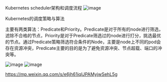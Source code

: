 Kubernetes scheduler架构和调度流程
![image](https://github.com/Lincoln-dac/kube-linux/blob/master/pic/20220513102806.png)

Kubernetes的调度策略与算法

主要有两类算法：Predicate和Priority。Predicate是对于所有的node进行筛选，滤除不合格的节点，Priority是对于Predicate筛选过的node进行打分，挑选最优的节点。通过Predicate策略筛选符合条件的Node，主要是node上不同的pod会存在资源冲突，Predicate主要的目的是为了避免资源冲突、节点超载、端口的冲突等。

![image](https://github.com/Lincoln-dac/kube-linux/blob/master/pic/20220513102816.png)
![image](https://github.com/Lincoln-dac/kube-linux/blob/master/pic/20220513102825.png)

https://mp.weixin.qq.com/s/e6jh61iqIJPAMyjwSehL5g
